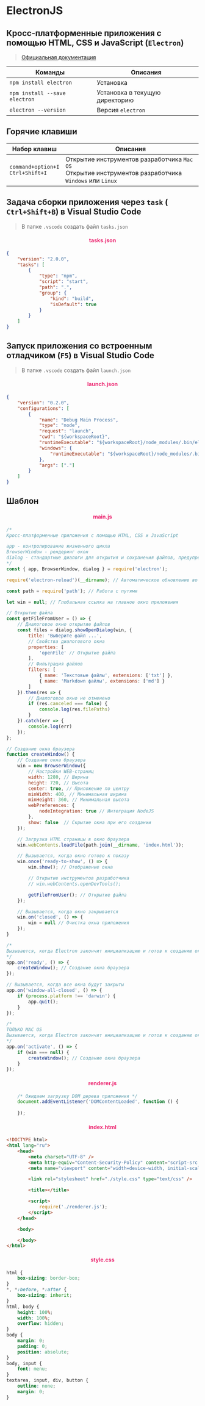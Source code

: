 # ElectronJS

## Кросс-платформенные приложения с помощью HTML, CSS и JavaScript (`Electron`)

> [Официальная документация](https://electronjs.org/docs?)

| Команды | Описания |
| ------- | -------- |
| `npm install electron` | Установка |
| `npm install --save electron` | Установка в текущую директорию |
| `electron --version` | Версия `electron` |

## Горячие клавиши

| Набор клавиш | Описания |
| ------------ | -------- |
| `command+option+I`<br />`Ctrl+Shift+I` | Открытие инструментов разработчика `Mac OS`<br />Открытие инструментов разработчика `Windows` или `Linux` |

## Задача сборки приложения через `task` ( `Ctrl+Shift+B`) в Visual Studio Code

> В папке `.vscode` создать файл `tasks.json`

<h4 align="center"><span style="color:#EC256F;">tasks.json</span></h4>

```json
{
    "version": "2.0.0",
    "tasks": [
        {
            "type": "npm",
            "script": "start",
            "path": ".",
            "group": {
                "kind": "build",
                "isDefault": true
            }
        }
    ]
}
```

## Запуск приложения со встроенным отладчиком (`F5`) в Visual Studio Code

> В папке `.vscode` создать файл `launch.json`

<h4 align="center"><span style="color:#EC256F;">launch.json</span></h4>

```json
{
    "version": "0.2.0",
    "configurations": [
        {
            "name": "Debug Main Process",
            "type": "node",
            "request": "launch",
            "cwd": "${workspaceRoot}",
            "runtimeExecutable": "${workspaceRoot}/node_modules/.bin/electron",
            "windows": {
                "runtimeExecutable": "${workspaceRoot}/node_modules/.bin/electron.cmd"
            },
            "args": ["."]
        }
    ]
}
```

## Шаблон

<h4 align="center"><span style="color:#EC256F;">main.js</span></h4>

```javascript
/*
Кросс-платформенные приложения с помощью HTML, CSS и JavaScript

app - контролирование жизненного цикла
BrowserWindow - рендеринг окон
dialog - стандартные диалоги для открытия и сохранения файлов, предупреждения и ...
*/
const { app, BrowserWindow, dialog } = require('electron');

require('electron-reload')(__dirname); // Автоматическое обновление во время разработки

const path = require('path'); // Работа с путями

let win = null; // Глобальная ссылка на главное окно приложения

// Открытие файла
const getFileFromUser = () => {
    // Диалоговое окно открытие файлов
    const files = dialog.showOpenDialog(win, {
        title: 'Выберите файл ...',
        // Свойства диалогового окна
        properties: [
            'openFile' // Открытие файла
        ],
        // Фильтрация файлов
        filters: [
            { name: 'Текстовые файлы', extensions: ['txt'] },
            { name: 'Markdown файлы', extensions: ['md'] }
        ]
    }).then(res => {
        // Диалоговое окно не отменено
        if (res.canceled === false) {
            console.log(res.filePaths)
        }
    }).catch(err => {
        console.log(err)
    });
};

// Создание окна браузера
function createWindow() {
    // Создание окна браузера
    win = new BrowserWindow({
        // Настройки WEB-страниц
        width: 1280, // Ширина
        height: 720, // Высота
        center: true, // Приложение по центру
        minWidth: 400, // Минимальная ширина
        minHeight: 360, // Минимальная высота
        webPreferences: {
            nodeIntegration: true // Интеграция NodeJS
        },
        show: false  // Скрытие окна при его создании
    });

    // Загрузка HTML страницы в окно браузера
    win.webContents.loadFile(path.join(__dirname, 'index.html'));

    // Вызывается, когда окно готово к показу
    win.once('ready-to-show', () => {
        win.show(); // Отображение окна

        // Открытие инструментов разработчика
        // win.webContents.openDevTools();

        getFileFromUser(); // Открытие файла
    });

    // Вызывается, когда окно закрывается
    win.on('closed', () => {
        win = null // Очистка окна приложения
    });
}

/*
Вызывается, когда Electron закончит инициализацию и готов к созданию окон браузера
*/
app.on('ready', () => {
    createWindow(); // Создание окна браузера
});

// Вызывается, когда все окна будут закрыты
app.on('window-all-closed', () => {
    if (process.platform !== 'darwin') {
        app.quit();
    }
});

/*
ТОЛЬКО MAC OS
Вызывается, когда Electron закончит инициализацию и готов к созданию окон браузера
*/
app.on('activate', () => {
    if (win === null) {
        createWindow(); // Создание окна браузера
    }
});
```

<h4 align="center"><span style="color:#EC256F;">renderer.js</span></h4>

```javascript
    /* Ожидаем загрузку DOM дерева приложения */
    document.addEventListener('DOMContentLoaded', function () {
        
    });
```

<h4 align="center"><span style="color:#EC256F;">index.html</span></h4>

```html
<!DOCTYPE html>
<html lang="ru">
    <head>
        <meta charset="UTF-8" />
        <meta http-equiv="Content-Security-Policy" content="script-src 'self' 'unsafe-inline';" />
        <meta name="viewport" content="width=device-width, initial-scale=1.0" />

        <link rel="stylesheet" href="./style.css" type="text/css" />

        <title></title>

        <script>
            require('./renderer.js');
        </script>
    </head>

    <body>

    </body>
</html>
```

<h4 align="center"><span style="color:#EC256F;">style.css</span></h4>

```css
html {
    box-sizing: border-box;
}
*, *:before, *:after {
    box-sizing: inherit;
}
html, body {
    height: 100%;
    width: 100%;
    overflow: hidden;
}
body {
    margin: 0;
    padding: 0;
    position: absolute;
}
body, input {
    font: menu;
}
textarea, input, div, button {
    outline: none;
    margin: 0;
}
```
